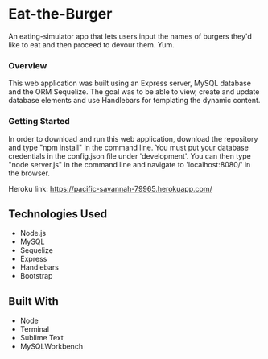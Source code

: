 # Eat-the-Burger
An eating-simulator app that lets users input the names of burgers they'd like to eat and then proceed to devour them.  Yum.


### Overview

This web application was built using an Express server, MySQL database and the ORM Sequelize.  The goal was to be able to view, create and update database elements and use Handlebars for templating the dynamic content.

### Getting Started

In order to download and run this web application, download the repository and type "npm install" in the command line.  You must put your database credentials in the config.json file under 'development'.  You can then type "node server.js" in the command line and navigate to 'localhost:8080/' in the browser.

Heroku link: https://pacific-savannah-79965.herokuapp.com/

## Technologies Used
- Node.js
- MySQL
- Sequelize
- Express
- Handlebars
- Bootstrap

## Built With

* Node
* Terminal
* Sublime Text
* MySQLWorkbench
